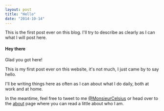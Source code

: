 ```yaml
---
layout: post
title: "Hello"
date: "2014-10-14"
---
```


<p class="message">This is the first post ever on this blog. I'll try to describe as clearly as I can what I will post here.</p>

#### Hey there
Glad you got here!

This is my first post ever on this website, it's not much, I just came by to say hello.

I'll be writing things here as often as I can about what I do daily, both at work and at home.

In the meantime, feel free to tweet to me [@MonsieurCelsius](http://twitter.com/MonsieurCelsius) or head over to the [about](/about) page where you can read a little about who I am.
